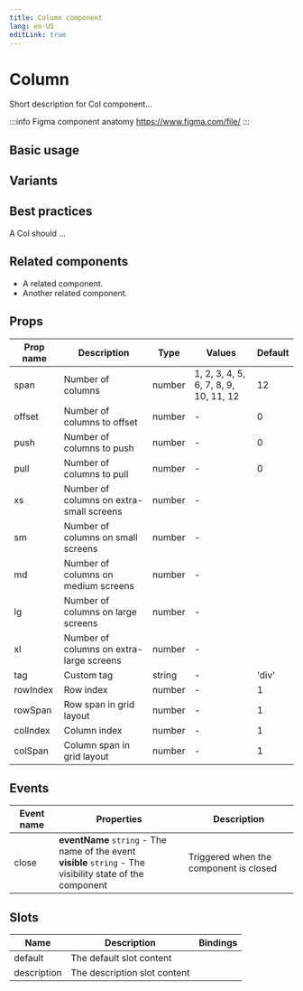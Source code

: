 ```yaml
---
title: Column component
lang: en-US
editLink: true
---
```


# Column

Short description for Col component...

:::info Figma component anatomy
https://www.figma.com/file/
:::

## Basic usage

<ColBasic />

## Variants

<ColVariants />

## Best practices

A Col should ...

## Related components

- A related component.
- Another related component.

## Props

| Prop name | Description                              | Type   | Values                                | Default |
| --------- | ---------------------------------------- | ------ | ------------------------------------- | ------- |
| span      | Number of columns                        | number | 1, 2, 3, 4, 5, 6, 7, 8, 9, 10, 11, 12 | 12      |
| offset    | Number of columns to offset              | number | -                                     | 0       |
| push      | Number of columns to push                | number | -                                     | 0       |
| pull      | Number of columns to pull                | number | -                                     | 0       |
| xs        | Number of columns on extra-small screens | number | -                                     |         |
| sm        | Number of columns on small screens       | number | -                                     |         |
| md        | Number of columns on medium screens      | number | -                                     |         |
| lg        | Number of columns on large screens       | number | -                                     |         |
| xl        | Number of columns on extra-large screens | number | -                                     |         |
| tag       | Custom tag                               | string | -                                     | 'div'   |
| rowIndex  | Row index                                | number | -                                     | 1       |
| rowSpan   | Row span in grid layout                  | number | -                                     | 1       |
| colIndex  | Column index                             | number | -                                     | 1       |
| colSpan   | Column span in grid layout               | number | -                                     | 1       |

## Events

| Event name | Properties                                                                                                      | Description                            |
| ---------- | --------------------------------------------------------------------------------------------------------------- | -------------------------------------- |
| close      | **eventName** `string` - The name of the event<br/>**visible** `string` - The visibility state of the component | Triggered when the component is closed |

## Slots

| Name        | Description                  | Bindings |
| ----------- | ---------------------------- | -------- |
| default     | The default slot content     |          |
| description | The description slot content |          |
